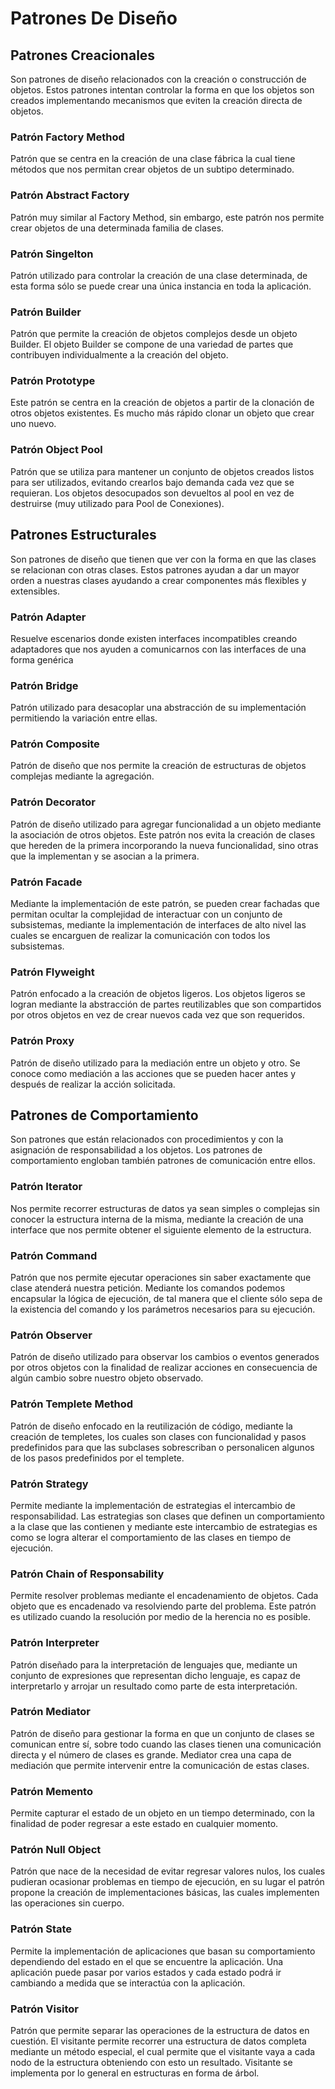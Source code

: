 # Patrones De Diseño

## Patrones Creacionales

Son patrones de diseño relacionados con la creación o construcción de objetos. Estos patrones intentan controlar la forma en que los objetos son creados implementando mecanismos que eviten la creación directa de objetos.

### Patrón Factory Method

Patrón que se centra en la creación de una clase fábrica la cual tiene métodos que nos permitan crear objetos de un subtipo determinado.

### Patrón Abstract Factory

Patrón muy similar al Factory Method, sin embargo, este patrón nos permite crear objetos de una determinada familia de clases.

### Patrón Singelton

Patrón utilizado para controlar la creación de una clase determinada, de esta forma sólo se puede crear una única instancia en toda la aplicación.

### Patrón Builder

Patrón que permite la creación de objetos complejos desde un objeto Builder. El objeto Builder se compone de una variedad de partes que contribuyen individualmente a la creación del objeto.

### Patrón Prototype

Este patrón se centra en la creación de objetos a partir de la clonación de otros objetos existentes. Es mucho más rápido clonar un objeto que crear uno nuevo.

### Patrón Object Pool

Patrón que se utiliza para mantener un conjunto de objetos creados listos para ser utilizados, evitando crearlos bajo demanda cada vez que se requieran. Los objetos desocupados son devueltos al pool en vez de destruirse (muy utilizado para Pool de Conexiones).

## Patrones Estructurales

Son patrones de diseño que tienen que ver con la forma en que las clases se relacionan con otras clases. Estos patrones ayudan a dar un mayor orden a nuestras clases ayudando a crear componentes más flexibles y extensibles.

### Patrón Adapter

Resuelve escenarios donde existen interfaces incompatibles creando adaptadores que nos ayuden a comunicarnos con las interfaces de una forma genérica

### Patrón Bridge

Patrón utilizado para desacoplar una abstracción de su implementación permitiendo la variación entre ellas.

### Patrón Composite

Patrón de diseño que nos permite la creación de estructuras de objetos complejas mediante la agregación.

### Patrón Decorator

Patrón de diseño utilizado para agregar funcionalidad a un objeto mediante la asociación de otros objetos. Este patrón nos evita la creación de clases que hereden de la primera incorporando la nueva funcionalidad, sino otras que la implementan y se asocian a la primera.

### Patrón Facade

Mediante la implementación de este patrón, se pueden crear fachadas que permitan ocultar la complejidad de interactuar con un conjunto de subsistemas, mediante la implementación de interfaces de alto nivel las cuales se encarguen de realizar la comunicación con todos los subsistemas. 

### Patrón Flyweight

Patrón enfocado a la creación de objetos ligeros. Los objetos ligeros se logran mediante la abstracción de partes reutilizables que son compartidos por otros objetos en vez de crear nuevos cada vez que son requeridos.

### Patrón Proxy

Patrón de diseño utilizado para la mediación entre un objeto y otro. Se conoce como mediación a las acciones que se pueden hacer antes y después de realizar la acción solicitada.

## Patrones de Comportamiento

Son patrones que están relacionados con procedimientos y con la asignación de responsabilidad a los objetos. Los patrones de comportamiento engloban también patrones de comunicación entre ellos.

### Patrón Iterator

Nos permite recorrer estructuras de datos ya sean simples o complejas sin conocer la estructura interna de la misma, mediante la creación de una interface que nos permite obtener el siguiente elemento de la estructura.

### Patrón Command

Patrón que nos permite ejecutar operaciones sin saber exactamente que clase atenderá nuestra petición. Mediante los comandos podemos encapsular la lógica de ejecución, de tal manera que el cliente sólo sepa de la existencia del comando y los parámetros necesarios para su ejecución.

### Patrón Observer

Patrón de diseño utilizado para observar los cambios o eventos generados por otros objetos con la finalidad de realizar acciones en consecuencia de algún cambio sobre nuestro objeto observado.

### Patrón Templete Method

Patrón de diseño enfocado en la reutilización de código, mediante la creación de templetes, los cuales son clases con funcionalidad y pasos predefinidos para que las subclases sobrescriban o personalicen algunos de los pasos predefinidos por el templete.

### Patrón Strategy

Permite mediante la implementación de estrategias el intercambio de responsabilidad. Las estrategias son clases que definen un comportamiento a la clase que las contienen y mediante este intercambio de estrategias es como se logra alterar el comportamiento de las clases en tiempo de ejecución.

### Patrón Chain of Responsability

Permite resolver problemas mediante el encadenamiento de objetos. Cada objeto que es encadenado va resolviendo parte del problema. Este patrón es utilizado cuando la resolución por medio de la herencia no es posible.

### Patrón Interpreter

Patrón diseñado para la interpretación de lenguajes que, mediante un conjunto de expresiones que representan dicho lenguaje, es capaz de interpretarlo y arrojar un resultado como parte de esta interpretación.

### Patrón Mediator

Patrón de diseño para gestionar la forma en que un conjunto de clases se comunican entre sí, sobre todo cuando las clases tienen una comunicación directa y el número de clases es grande. Mediator crea una capa de mediación que permite intervenir entre la comunicación de estas clases.

### Patrón Memento

Permite capturar el estado de un objeto en un tiempo determinado, con la finalidad de poder regresar a este estado en cualquier momento.

### Patrón Null Object

Patrón que nace de la necesidad de evitar regresar valores nulos, los cuales pudieran ocasionar problemas en tiempo de ejecución, en su lugar el patrón propone la creación de implementaciones básicas, las cuales implementen las operaciones sin cuerpo.

### Patrón State

Permite la implementación de aplicaciones que basan su comportamiento dependiendo del estado en el que se encuentre la aplicación. Una aplicación puede pasar por varios estados y cada estado podrá ir cambiando a medida que se interactúa con la aplicación.

### Patrón Visitor

Patrón que permite separar las operaciones de la estructura de datos en cuestión. El visitante permite recorrer una estructura de datos completa mediante un método especial, el cual permite que el visitante vaya a cada nodo de la estructura obteniendo con esto un resultado. Visitante se implementa por lo general en estructuras en forma de árbol.